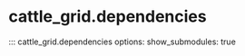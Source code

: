 # cattle_grid.dependencies

::: cattle_grid.dependencies
    options:
        show_submodules: true
